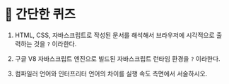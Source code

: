# 📝 간단한 퀴즈

1. HTML, CSS, 자바스크립트로 작성된 문서를 해석해서 브라우저에 시각적으로 출력하는 것을 ` ? ` 이라한다.

2. 구글 V8 자바스크립트 엔진으로 빌드된 자바스크립트 런타임 환경을 ` ? ` 이라한다.

3. 컴파일러 언어와 인터프리터 언어의 차이를 실행 속도 측면에서 서술하시오.